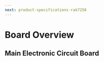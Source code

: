 ```yaml
---
next: product-specifications-rak7258
---
```


# Board Overview

## Main Electronic Circuit Board 

<rk-img
  src="/assets/images/datasheet/rak7258/board-overview.jpg"
  width="100%"
  figure-number="1"
  caption="RAK7258 Micro Gateway Circuit Board"
/>

